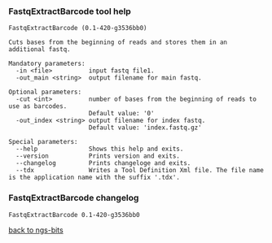 ### FastqExtractBarcode tool help
	FastqExtractBarcode (0.1-420-g3536bb0)
	
	Cuts bases from the beginning of reads and stores them in an additional fastq.
	
	Mandatory parameters:
	  -in <file>          input fastq file1.
	  -out_main <string>  output filename for main fastq.
	
	Optional parameters:
	  -cut <int>          number of bases from the beginning of reads to use as barcodes.
	                      Default value: '0'
	  -out_index <string> output filename for index fastq.
	                      Default value: 'index.fastq.gz'
	
	Special parameters:
	  --help              Shows this help and exits.
	  --version           Prints version and exits.
	  --changelog         Prints changeloge and exits.
	  --tdx               Writes a Tool Definition Xml file. The file name is the application name with the suffix '.tdx'.
	
### FastqExtractBarcode changelog
	FastqExtractBarcode 0.1-420-g3536bb0
	
[back to ngs-bits](https://github.com/imgag/ngs-bits)